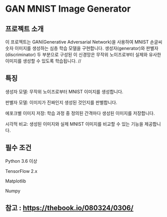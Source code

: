 # GAN MNIST Image Generator

## 프로젝트 소개
이 프로젝트는 GAN(Generative Adversarial Network)을 사용하여 MNIST 손글씨 숫자 이미지를 생성하는 심층 학습 모델을 구현합니다. 생성자(generator)와 판별자(discriminator) 두 부분으로 구성된 이 신경망은 무작위 노이즈로부터 실제와 유사한 이미지를 생성할 수 있도록 학습됩니다. //

## 특징
생성자 모델: 무작위 노이즈로부터 MNIST 이미지를 생성합니다. 

판별자 모델: 이미지가 진짜인지 생성된 것인지를 판별합니다. 

에포크별 이미지 저장: 학습 과정 중 정의된 간격마다 생성된 이미지를 저장합니다. 

시각적 비교: 생성된 이미지와 실제 MNIST 이미지를 비교할 수 있는 기능을 제공합니다. 


## 필수 조건
Python 3.6 이상 

TensorFlow 2.x 

Matplotlib 

Numpy 

## 참고 : https://thebook.io/080324/0306/
